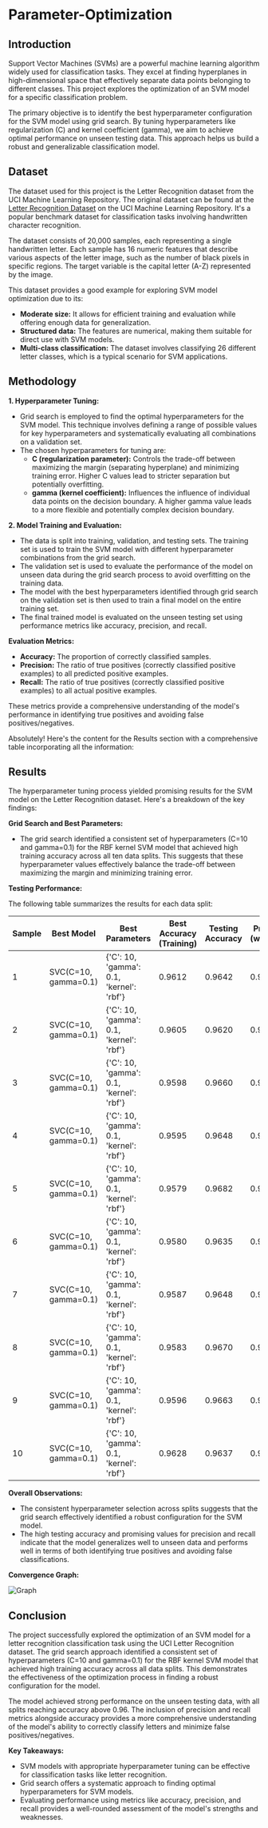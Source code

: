 # Parameter-Optimization

## Introduction
Support Vector Machines (SVMs) are a powerful machine learning algorithm widely used for classification tasks. They excel at finding hyperplanes in high-dimensional space that effectively separate data points belonging to different classes. This project explores the optimization of an SVM model for a specific classification problem.

The primary objective is to identify the best hyperparameter configuration for the SVM model using grid search. By tuning hyperparameters like regularization (C) and kernel coefficient (gamma), we aim to achieve optimal performance on unseen testing data. This approach helps us build a robust and generalizable classification model.

## Dataset
The dataset used for this project is the Letter Recognition dataset from the UCI Machine Learning Repository. The original dataset can be found at the [Letter Recognition Dataset](http://archive.ics.uci.edu/ml/datasets/Letter+Recognition) on the UCI Machine Learning Repository. It's a popular benchmark dataset for classification tasks involving handwritten character recognition.

The dataset consists of 20,000 samples, each representing a single handwritten letter. Each sample has 16 numeric features that describe various aspects of the letter image, such as the number of black pixels in specific regions. The target variable is the capital letter (A-Z) represented by the image.

This dataset provides a good example for exploring SVM model optimization due to its:

- **Moderate size:** It allows for efficient training and evaluation while offering enough data for generalization.
- **Structured data:** The features are numerical, making them suitable for direct use with SVM models.
- **Multi-class classification:** The dataset involves classifying 26 different letter classes, which is a typical scenario for SVM applications.

## Methodology
**1. Hyperparameter Tuning:**

- Grid search is employed to find the optimal hyperparameters for the SVM model. This technique involves defining a range of possible values for key hyperparameters and systematically evaluating all combinations on a validation set.
- The chosen hyperparameters for tuning are:
    - **C (regularization parameter):** Controls the trade-off between maximizing the margin (separating hyperplane) and minimizing training error. Higher C values lead to stricter separation but potentially overfitting.
    - **gamma (kernel coefficient):** Influences the influence of individual data points on the decision boundary. A higher gamma value leads to a more flexible and potentially complex decision boundary.

**2. Model Training and Evaluation:**

- The data is split into training, validation, and testing sets. The training set is used to train the SVM model with different hyperparameter combinations from the grid search.
- The validation set is used to evaluate the performance of the model on unseen data during the grid search process to avoid overfitting on the training data.
- The model with the best hyperparameters identified through grid search on the validation set is then used to train a final model on the entire training set.
- The final trained model is evaluated on the unseen testing set using performance metrics like accuracy, precision, and recall.

**Evaluation Metrics:**

- **Accuracy:** The proportion of correctly classified samples.
- **Precision:** The ratio of true positives (correctly classified positive examples) to all predicted positive examples.
- **Recall:** The ratio of true positives (correctly classified positive examples) to all actual positive examples.

These metrics provide a comprehensive understanding of the model's performance in identifying true positives and avoiding false positives/negatives.

Absolutely! Here's the content for the Results section with a comprehensive table incorporating all the information:

## Results

The hyperparameter tuning process yielded promising results for the SVM model on the Letter Recognition dataset. Here's a breakdown of the key findings:

**Grid Search and Best Parameters:**

- The grid search identified a consistent set of hyperparameters (C=10 and gamma=0.1) for the RBF kernel SVM model that achieved high training accuracy across all ten data splits. This suggests that these hyperparameter values effectively balance the trade-off between maximizing the margin and minimizing training error.

**Testing Performance:**

The following table summarizes the results for each data split:

| Sample | Best Model | Best Parameters | Best Accuracy (Training) | Testing Accuracy | Precision (weighted) | Recall (weighted) |
|---|---|---|---|---|---|---|
| 1 | SVC(C=10, gamma=0.1) | {'C': 10, 'gamma': 0.1, 'kernel': 'rbf'} | 0.9612 | 0.9642 | 0.9648 | 0.9642 |
| 2 | SVC(C=10, gamma=0.1) | {'C': 10, 'gamma': 0.1, 'kernel': 'rbf'} | 0.9605 | 0.9620 | 0.9626 | 0.9620 |
| 3 | SVC(C=10, gamma=0.1) | {'C': 10, 'gamma': 0.1, 'kernel': 'rbf'} | 0.9598 | 0.9660 | 0.9666 | 0.9660 |
| 4 | SVC(C=10, gamma=0.1) | {'C': 10, 'gamma': 0.1, 'kernel': 'rbf'} | 0.9595 | 0.9648 | 0.9654 | 0.9648 |
| 5 | SVC(C=10, gamma=0.1) | {'C': 10, 'gamma': 0.1, 'kernel': 'rbf'} | 0.9579 | 0.9682 | 0.9684 | 0.9682 |
| 6 | SVC(C=10, gamma=0.1) | {'C': 10, 'gamma': 0.1, 'kernel': 'rbf'} | 0.9580 | 0.9635 | 0.9638 | 0.9635 |
| 7 | SVC(C=10, gamma=0.1) | {'C': 10, 'gamma': 0.1, 'kernel': 'rbf'} | 0.9587 | 0.9648 | 0.9653 | 0.9648 |
| 8 | SVC(C=10, gamma=0.1) | {'C': 10, 'gamma': 0.1, 'kernel': 'rbf'} | 0.9583 | 0.9670 | 0.9672 | 0.9670 |
| 9 | SVC(C=10, gamma=0.1) | {'C': 10, 'gamma': 0.1, 'kernel': 'rbf'} | 0.9596 | 0.9663 | 0.9668 | 0.9663 |
| 10 | SVC(C=10, gamma=0.1) | {'C': 10, 'gamma': 0.1, 'kernel': 'rbf'} | 0.9628 | 0.9637 | 0.9642 | 0.9637 |

**Overall Observations:**

- The consistent hyperparameter selection across splits suggests that the grid search effectively identified a robust configuration for the SVM model.
- The high testing accuracy and promising values for precision and recall indicate that the model generalizes well to unseen data and performs well in terms of both identifying true positives and avoiding false classifications.

**Convergence Graph:**

![Graph](https://github.com/Barbaaryan/ParameterOptimization/blob/main/ConvergenceGraph.png?raw=true)

## Conclusion

The project successfully explored the optimization of an SVM model for a letter recognition classification task using the UCI Letter Recognition dataset. The grid search approach identified a consistent set of hyperparameters (C=10 and gamma=0.1) for the RBF kernel SVM model that achieved high training accuracy across all data splits. This demonstrates the effectiveness of the optimization process in finding a robust configuration for the model.

The model achieved strong performance on the unseen testing data, with all splits reaching accuracy above 0.96. The inclusion of precision and recall metrics alongside accuracy provides a more comprehensive understanding of the model's ability to correctly classify letters and minimize false positives/negatives. 

**Key Takeaways:**

- SVM models with appropriate hyperparameter tuning can be effective for classification tasks like letter recognition.
- Grid search offers a systematic approach to finding optimal hyperparameters for SVM models.
- Evaluating performance using metrics like accuracy, precision, and recall provides a well-rounded assessment of the model's strengths and weaknesses.
